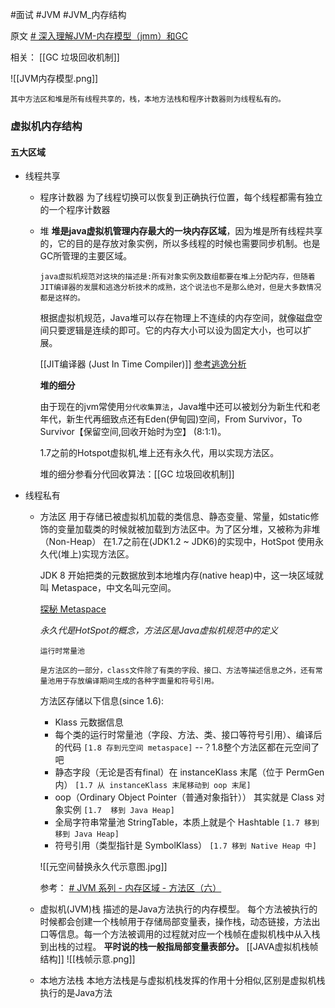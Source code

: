 #面试 #JVM #JVM_内存结构

原文 [# 深入理解JVM-内存模型（jmm）和GC](https://www.jianshu.com/p/76959115d486)

相关： [[GC 垃圾回收机制]]

![[JVM内存模型.png]]
```undefined
其中方法区和堆是所有线程共享的，栈，本地方法栈和程序计数器则为线程私有的。
```



### 虚拟机内存结构
#### 五大区域
- 线程共享
	- 程序计数器
		为了线程切换可以恢复到正确执行位置，每个线程都需有独立的一个程序计数器
	- 堆
		**堆是java虚拟机管理内存最大的一块内存区域**，因为堆是所有线程共享的，它的目的是存放对象实例，所以多线程的时候也需要同步机制。也是GC所管理的主要区域。
		```
		java虚拟机规范对这块的描述是:所有对象实例及数组都要在堆上分配内存，但随着
		JIT编译器的发展和逃逸分析技术的成熟，这个说法也不是那么绝对，但是大多数情况都是这样的。
		```
		
		根据虚拟机规范，Java堆可以存在物理上不连续的内存空间，就像磁盘空间只要逻辑是连续的即可。它的内存大小可以设为固定大小，也可以扩展。
		
		[[JIT编译器 (Just In Time Compiler)]]
		[参考逃逸分析](https://www.jianshu.com/p/20bd2e9b1f03)
		
		**堆的细分**

		
		由于现在的jvm常使用`分代收集算法`，Java堆中还可以被划分为新生代和老年代，新生代再细致点还有Eden(伊甸园)空间，From Survivor，To Survivor【保留空间,回收开始时为空】 (8:1:1)。
		
		1.7之前的Hotspot虚拟机,堆上还有永久代，用以实现方法区。
		
		堆的细分参看分代回收算法：[[GC 垃圾回收机制]]

- 线程私有
	- 方法区
		用于存储已被虚拟机加载的类信息、静态变量、常量，如static修饰的变量加载类的时候就被加载到方法区中。为了区分堆，又被称为非堆（Non-Heap）
		在1.7之前在(JDK1.2 ~ JDK6)的实现中，HotSpot 使用永久代(堆上)实现方法区。
		
		JDK 8 开始把类的元数据放到本地堆内存(native heap)中，这一块区域就叫 Metaspace，中文名叫元空间。
		
		[探秘 Metaspace](https://www.sczyh30.com/posts/Java/jvm-metaspace/)
		
		*永久代是HotSpot的概念，方法区是Java虚拟机规范中的定义*
		```
		运行时常量池

		是方法区的一部分，class文件除了有类的字段、接口、方法等描述信息之外，还有常量池用于存放编译期间生成的各种字面量和符号引用。
		```
		
		方法区存储以下信息(since 1.6):
		-   Klass 元数据信息
		-   每个类的运行时常量池（字段、方法、类、接口等符号引用）、编译后的代码
		     `[1.8 存到元空间 metaspace]` --？1.8整个方法区都在元空间了吧
		-   静态字段（无论是否有final）在 instanceKlass 末尾（位于 PermGen 内）
		    `[1.7 从 instanceKlass 末尾移动到 oop 末尾]`
		-   oop（Ordinary Object Pointer（普通对象指针）） 其实就是 Class 对象实例 
		    `[1.7  移到 Java Heap]`
		-   全局字符串常量池 StringTable，本质上就是个 Hashtable 
		    `[1.7 移到 移到 Java Heap]`
		-   符号引用（类型指针是 SymbolKlass）
		    `[1.7 移到 Native Heap 中]`

		![[元空间替换永久代示意图.jpg]]
		
		参考： [# JVM 系列 - 内存区域 - 方法区（六）](	https://www.jianshu.com/p/59f98076b382)
	
		
	- 虚拟机(JVM)栈
		描述的是Java方法执行的内存模型。
		每个方法被执行的时候都会创建一个栈帧用于存储局部变量表，操作栈，动态链接，方法出口等信息。每一个方法被调用的过程就对应一个栈帧在虚拟机栈中从入栈到出栈的过程。
		**平时说的栈一般指局部变量表部分。**
		[[JAVA虚拟机栈帧结构]]
		![[栈帧示意.png]]
	- 本地方法栈
		本地方法栈是与虚拟机栈发挥的作用十分相似,区别是虚拟机栈执行的是Java方法